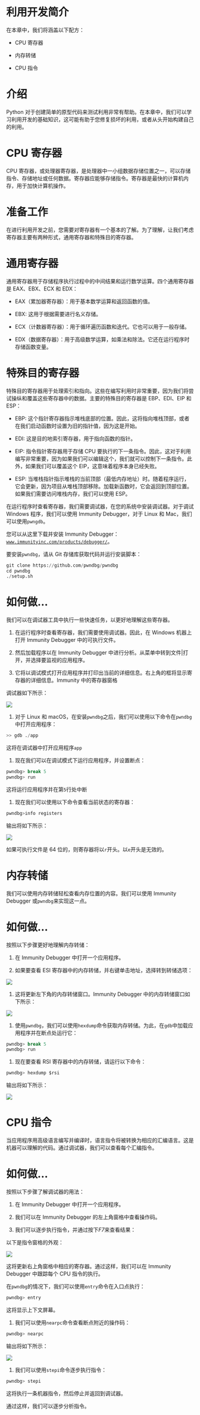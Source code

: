 # 利用开发简介

在本章中，我们将涵盖以下配方：

+   CPU 寄存器

+   内存转储

+   CPU 指令

# 介绍

Python 对于创建简单的原型代码来测试利用非常有帮助。在本章中，我们可以学习利用开发的基础知识，这可能有助于您修复损坏的利用，或者从头开始构建自己的利用。

# CPU 寄存器

CPU 寄存器，或处理器寄存器，是处理器中一小组数据存储位置之一，可以存储指令、存储地址或任何数据。寄存器应能够存储指令。寄存器是最快的计算机内存，用于加快计算机操作。

# 准备工作

在进行利用开发之前，您需要对寄存器有一个基本的了解。为了理解，让我们考虑寄存器主要有两种形式，通用寄存器和特殊目的寄存器。

# 通用寄存器

通用寄存器用于存储程序执行过程中的中间结果和运行数学运算。四个通用寄存器是 EAX、EBX、ECX 和 EDX：

+   EAX（累加器寄存器）：用于基本数学运算和返回函数的值。

+   EBX: 这用于根据需要进行名义存储。

+   ECX（计数器寄存器）：用于循环遍历函数和迭代。它也可以用于一般存储。

+   EDX（数据寄存器）：用于高级数学运算，如乘法和除法。它还在运行程序时存储函数变量。

# 特殊目的寄存器

特殊目的寄存器用于处理索引和指向。这些在编写利用时非常重要，因为我们将尝试操纵和覆盖这些寄存器中的数据。主要的特殊目的寄存器是 EBP、EDI、EIP 和 ESP：

+   EBP: 这个指针寄存器指示堆栈底部的位置。因此，这将指向堆栈顶部，或者在我们启动函数时设置为旧的指针值，因为这是开始。

+   EDI: 这是目的地索引寄存器，用于指向函数的指针。

+   EIP: 指令指针寄存器用于存储 CPU 要执行的下一条指令。因此，这对于利用编写非常重要，因为如果我们可以编辑这个，我们就可以控制下一条指令。此外，如果我们可以覆盖这个 EIP，这意味着程序本身已经失败。

+   ESP: 当堆栈指针指示堆栈的当前顶部（最低内存地址）时。随着程序运行，它会更新，因为项目从堆栈顶部移除。加载新函数时，它会返回到顶部位置。如果我们需要访问堆栈内存，我们可以使用 ESP。

在运行程序时查看寄存器，我们需要调试器，在您的系统中安装调试器。对于调试 Windows 程序，我们可以使用 Immunity Debugger，对于 Linux 和 Mac，我们可以使用`pwngdb`。

您可以从这里下载并安装 Immunity Debugger：[`www.immunityinc.com/products/debugger/`](https://www.immunityinc.com/products/debugger/)。

要安装`pwndbg`，请从 Git 存储库获取代码并运行安装脚本：

```py
git clone https://github.com/pwndbg/pwndbg
cd pwndbg
./setup.sh  
```

# 如何做…

我们可以在调试器工具中执行一些快速任务，以更好地理解这些寄存器。

1.  在运行程序时查看寄存器，我们需要使用调试器。因此，在 Windows 机器上打开 Immunity Debugger 中的可执行文件。

1.  然后加载程序以在 Immunity Debugger 中进行分析。从菜单中转到文件|打开，并选择要监视的应用程序。

1.  它将以调试模式打开应用程序并打印出当前的详细信息。右上角的框将显示寄存器的详细信息。Immunity 中的寄存器窗格

调试器如下所示：

![](img/00066.gif)

1.  对于 Linux 和 macOS，在安装`pwndbg`之后，我们可以使用以下命令在`pwndbg`中打开应用程序：

```py
>> gdb ./app  
```

这将在调试器中打开应用程序`app`

1.  现在我们可以在调试模式下运行应用程序，并设置断点：

```py
pwndbg> break 5
pwndbg> run  
```

这将运行应用程序并在第`5`行处中断

1.  现在我们可以使用以下命令查看当前状态的寄存器：

```py
pwndbg>info registers    
```

输出将如下所示：

![](img/00067.jpeg)

如果可执行文件是 64 位的，则寄存器将以`r`开头。以`e`开头是无效的。

# 内存转储

我们可以使用内存转储轻松查看内存位置的内容。我们可以使用 Immunity Debugger 或`pwndbg`来实现这一点。

# 如何做…

按照以下步骤更好地理解内存转储：

1.  在 Immunity Debugger 中打开一个应用程序。

1.  如果要查看 ESI 寄存器中的内存转储，并右键单击地址，选择转到转储选项：

![](img/00068.jpeg)

1.  这将更新左下角的内存转储窗口。Immunity Debugger 中的内存转储窗口如下所示：

![](img/00069.gif)

1.  使用`pwndbg`，我们可以使用`hexdump`命令获取内存转储。为此，在`gdb`中加载应用程序并在断点处运行它：

```py
pwndbg> break 5
pwndbg> run  
```

1.  现在要查看 RSI 寄存器中的内存转储，请运行以下命令：

```py
pwndbg> hexdump $rsi  
```

输出将如下所示：

![](img/00070.jpeg)

# CPU 指令

当应用程序用高级语言编写并编译时，语言指令将被转换为相应的汇编语言。这是机器可以理解的代码。通过调试器，我们可以查看每个汇编指令。

# 如何做…

按照以下步骤了解调试器的用法：

1.  在 Immunity Debugger 中打开一个应用程序。

1.  我们可以在 Immunity Debugger 的左上角窗格中查看操作码。

1.  我们可以逐步执行指令，并通过按下*F7*来查看结果：

以下是指令窗格的外观：

![](img/00071.jpeg)

这将更新右上角窗格中相应的寄存器。通过这样，我们可以在 Immunity Debugger 中跟踪每个 CPU 指令的执行。

在`pwndbg`的情况下，我们可以使用`entry`命令在入口点执行：

```py
pwndbg> entry  
```

这将显示上下文屏幕。

1.  我们可以使用`nearpc`命令查看断点附近的操作码：

```py
pwndbg> nearpc  
```

输出将如下所示：

![](img/00072.jpeg)

1.  我们可以使用`stepi`命令逐步执行指令：

```py
pwndbg> stepi  
```

这将执行一条机器指令，然后停止并返回到调试器。

通过这样，我们可以逐步分析指令。
